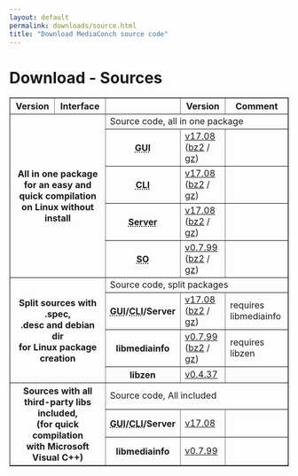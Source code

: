 ```yaml
---
layout: default
permalink: downloads/source.html
title: "Download MediaConch source code"
---
```


# Download - Sources

<section id="Sources"></section>

<table border="1">
<thead>
<tr class="table-header">
    <th>Version</th>
    <th>Interface</th>
    <th>&nbsp;</th>
    <th>Version</th>
    <th>Comment</th>
</tr>
</thead>
<tbody>

<tr>
    <th rowspan="5" colspan="2">All in one package<br /> for an easy and quick compilation<br /> on Linux without install</th>
    <td class="table-OS" colspan="3" id="AllInOne">Source code, all in one package</td>
</tr>
<tr>
    <th><abbr title="Graphical User Interface">GUI</abbr></th>
    <td><a href="//mediaarea.net/download/binary/mediaconch-gui/17.08/MediaConch_GUI_17.08_GNU_FromSource.tar.xz">v17.08</a> (<a href="//mediaarea.net/download/binary/mediaconch-gui/17.08/MediaConch_GUI_17.08_GNU_FromSource.tar.bz2">bz2</a> / <a href="//mediaarea.net/download/binary/mediaconch-gui/17.08/MediaConch_GUI_17.08_GNU_FromSource.tar.gz">gz</a>)</td>
    <td>&nbsp;</td>
</tr>
<tr>
    <th><abbr title="Command Line Interface">CLI</abbr></th>
    <td><a href="//mediaarea.net/download/binary/mediaconch/17.08/MediaConch_CLI_17.08_GNU_FromSource.tar.xz">v17.08</a> (<a href="//mediaarea.net/download/binary/mediaconch/17.08/MediaConch_CLI_17.08_GNU_FromSource.tar.bz2">bz2</a> / <a href="//mediaarea.net/download/binary/mediaconch/17.08/MediaConch_CLI_17.08_GNU_FromSource.tar.gz">gz</a>)</td>
    <td>&nbsp;</td>
</tr>
<tr>
    <th><abbr title="Server">Server</abbr></th>
    <td><a href="//mediaarea.net/download/binary/mediaconch-server/17.08/MediaConch_Server_17.08_GNU_FromSource.tar.xz">v17.08</a> (<a href="//mediaarea.net/download/binary/mediaconch-server/17.08/MediaConch_Server_17.08_GNU_FromSource.tar.bz2">bz2</a> / <a href="//mediaarea.net/download/binary/mediaconch-server/17.08/MediaConch_Server_17.08_GNU_FromSource.tar.gz">gz</a>)</td>
    <td>&nbsp;</td>
</tr>
<tr>
    <th><abbr title="Shared Object">SO</abbr></th>
    <td><a href="//mediaarea.net/download/binary/libmediainfo0/0.7.99/MediaInfo_DLL_0.7.99_GNU_FromSource.tar.xz">v0.7.99</a> (<a href="//mediaarea.net/download/binary/libmediainfo0/0.7.99/MediaInfo_DLL_0.7.99_GNU_FromSource.tar.bz2">bz2</a> / <a href="//mediaarea.net/download/binary/libmediainfo0/0.7.99/MediaInfo_DLL_0.7.99_GNU_FromSource.tar.gz">gz</a>)</td>
    <td>&nbsp;</td>
</tr>
<tr>
    <th rowspan="4" colspan="2">Split sources with .spec,<br />.desc and debian dir<br /> for Linux package creation</th>
    <td class="table-OS" colspan="3" id="Split">Source code, split packages</td>
</tr>
<tr>
    <th><abbr title="Graphical User Interface">GUI</abbr>/<abbr title="Command Line Interface">CLI</abbr>/Server</th>
    <td><a href="//mediaarea.net/download/source/mediaconch/17.08/mediaconch_17.08.tar.xz">v17.08</a> (<a href="//mediaarea.net/download/source/mediaconch/17.08/mediaconch_17.08.tar.bz2">bz2</a> / <a href="//mediaarea.net/download/source/mediaconch/17.08/mediaconch_17.08.tar.gz">gz</a>)</td>
    <td>requires libmediainfo</td>
</tr>
<tr>
    <th>libmediainfo</th>
    <td><a href="//mediaarea.net/download/source/libmediainfo/0.7.99/libmediainfo_0.7.99.tar.xz">v0.7.99</a> (<a href="//mediaarea.net/download/source/libmediainfo/0.7.99/libmediainfo_0.7.99.tar.bz2">bz2</a> / <a href="//mediaarea.net/download/source/libmediainfo/0.7.99/libmediainfo_0.7.99.tar.gz">gz</a>)</td>
    <td>requires libzen</td>
</tr>
<tr>
    <th>libzen</th>
    <td><a href="//mediaarea.net/download/source/libzen/0.4.37/libzen_0.4.37.tar.bz2">v0.4.37</a></td>
    <td>&nbsp;</td>
</tr>
<tr>
    <th rowspan="3" colspan="2">Sources with all<br />third-party libs included,<br />(for quick compilation<br />with Microsoft Visual C++)</th>
    <td class="table-OS" colspan="3" id="Split">Source code, All included</td>
</tr>
<tr>
    <th><abbr title="Graphical User Interface">GUI</abbr>/<abbr title="Command Line Interface">CLI</abbr>/Server</th>
    <td><a href="//mediaarea.net/download/source/mediaconch/17.08/mediaconch_17.08_AllInclusive.7z">v17.08</a></td>
    <td>&nbsp;</td>
</tr>
<tr>
    <th>libmediainfo</th>
    <td><a href="//mediaarea.net/download/source/libmediainfo/0.7.99/libmediainfo_0.7.99_AllInclusive.7z">v0.7.99</a></td>
    <td>&nbsp;</td>
</tr>

</tbody>
</table>
